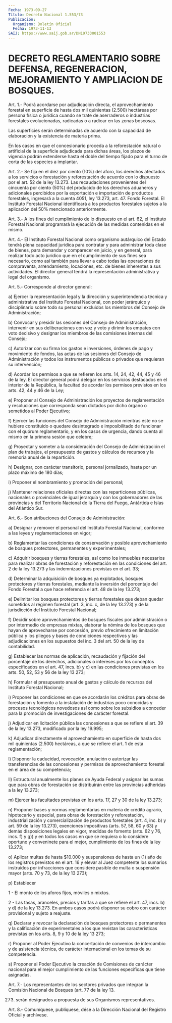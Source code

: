 ```yaml
---
Fecha: 1973-09-27
Título: Decreto Nacional 1.553/73
Publicación:
  Organismo: Boletín Oficial
  Fecha: 1973-11-13
SAIJ: https://www.saij.gob.ar/DN19733001553
---
```

# DECRETO REGLAMENTARIO SOBRE DEFENSA, REGENERACION, MEJORAMIENTO Y AMPLIACION DE BOSQUES.

<a id="1"></a>
Art.  1.-  Podrá  acordarse  por  adjudicación  directa,  el aprovechamiento  forestal en superficie de hasta dos mil quinientas (2.500) hectáreas  por persona física o jurídica cuando se trate de aserraderos o industrias  forestales  evolucionadas,  radicadas o a radicar en las zonas boscosas.

Las  superficies serán determinadas de acuerdo con la capacidad  de elaboración y la existencia de materia prima.

En los  casos  en  que  el concesionario proceda a la reforestación natural  o  artificial  de la  superficie  adjudicada  para  dichas áreas, los plazos de vigencia  podrán extenderse hasta el doble del tiempo fijado para el turno de corta  de  las especies a implantar.

<a id="2"></a>
Art.  2.-  Se  fija en el diez por ciento (10%) del aforo, los derechos afectados a  los  servicios  o forestación y reforestación de acuerdo con lo dispuesto por el art.  52  de  la ley 13.273. Las recaudaciones  provenientes  del  cincuenta  por ciento  (50%)  del producido  de los derechos aduaneros y adicionales  percibidos  por la exportación  e  importación de productos forestales, ingresará a la cuenta 4051, ley  13.273,  art. 47. Fondo Forestal. El Instituto Forestal Nacional identificará  a  los productos forestales sujetos a la aplicación del 50% mencionado anteriormente.

<a id="3"></a>
Art.  3.-  A  los fines del cumplimiento de lo dispuesto en el art. 62, el Instituto  Forestal Nacional programará la ejecución de las medidas contenidas en el mismo.

<a id="4"></a>
Art.  4.-  El  Instituto  Forestal  Nacional  como  organismo autárquico    del  Estado  tendrá  plena  capacidad  jurídica  para contratar y para  administrar toda clase de bienes, para demandar y comparecer  en juicio,  y  en  general,  para  realizar  todo  acto jurídico que  en  el  cumplimiento de sus fines sea necesario, como así también para llevar a cabo todas las operaciones de compraventa, arrendamiento,  locaciones,  etc. de bienes inherentes a  sus  actividades. El director general tendrá  la  representación administrativa y legal del organismo.

<a id="5"></a>
Art. 5.- Corresponde al director general:

a) Ejercer la representación legal y la dirección y superintendencia  técnica  y  administrativa del Instituto Forestal Nacional,  con  poder jerárquico  y  disciplinario  sobre  todo  su personal excluidos  los  miembros  del  Consejo  de Administración;

b) Convocar y presidir las sesiones del Consejo de  Administración, intervenir  en  sus  deliberaciones  con  voz y voto y dirimir  los empates  con  voto  decisivo  y  designar  los  miembros    de  las comisiones internas del Consejo;

c)  Autorizar  con  su  firma  los gastos e inversiones, órdenes de pago y movimiento de fondos, las  actas de las sesiones del Consejo de Administración y todos los instrumentos  públicos o privados que requieran su intervención;

d) Acordar los permisos a que se refieren los  arts.  14,  24,  42, 44,  45  y  46  de la ley. El director general podrá delegar en los servicios destacados  en  el  interior de la República, la facultad de acordar los permisos previstos  en  los  arts. 42, 44 y 46 de la Ley;

e)  Proponer  al  Consejo  de  Administración  los    proyectos  de reglamentación  y  resoluciones  que corresponda sean dictados  por dicho órgano o sometidos al Poder Ejecutivo;

f)  Ejercer las funciones del Consejo  de  Administración  mientras éste no se hubiere constituido o quedare desintegrado e imposibilitado  de  funcionar con el quórum reglamentario, y en los casos de urgencia, dando  cuenta  al mismo en la primera sesión que celebre;

g)  Proyectar  y  someter  a  la  consideración    del  Consejo  de Administración  el  plan  de trabajos, el presupuesto de  gastos  y cálculos de recursos y la memoria  anual  de  la  repartición.

h) Designar, con carácter transitorio, personal jornalizado,  hasta por un plazo máximo de 180 días;

i)   Proponer  el  nombramiento  y  promoción  del  personal;

j) Mantener  relaciones  oficiales  directas  con las reparticiones públicas, nacionales o provinciales de igual jerarquía  y  con  los gobernadores  de  las  provincias  y  del Territorio Nacional de la Tierra del Fuego, Antártida e Islas del Atlántico Sur.

<a id="6"></a>
Art.  6.- Son atribuciones del Consejo de Administración:

a) Designar  y remover el personal del Instituto Forestal Nacional, conforme a las leyes y reglamentaciones en vigor;

b)  Reglamentar    las    condiciones  de  conservación  y  posible aprovechamiento de bosques protectores, permanentes y experimentales;

c) Adquirir bosques y tierras  forestales,  así  como los inmuebles necesarios  para  realizar obras de forestación y reforestación  en las condiciones del  art.  2 de la ley 13.273 y las indemnizaciones previstas en el art. 33;

d) Determinar la adquisición  de  bosques  ya  explotados,  bosques protectores   y  tierras  forestales,  mediante  la  inversión  del porcentaje del  Fondo  Forestal a que hace referencia el art. 48 de la ley 13.273;

e)  Delimitar los bosques  protectores  y  tierras  forestales  que deban  quedar  sometidos al régimen forestal (art. 3, inc. c, de la ley 13.273) y de  la  jurisdicción del Instituto Forestal Nacional;

f)  Decidir  sobre  aprovechamientos    de   bosques  fiscales  por administración  o  por intermedio de empresas mixtas,  elaborar  la nómina de los bosques  que  hayan  de  aprovecharse  por concesión, previo ofrecimiento en limitación pública y los pliegos  y bases de condiciones  respectivos y las adjudicaciones en los supuestos  del inc. 3 del art. 50 de la ley de contabilidad.

g) Establecer  las normas de aplicación, recaudación y fijación del porcentaje  de  los  derechos,  adicionales  o  intereses  por  los conceptos especificados  en  el  art.  47,  incs.  b)  y  c) en las condiciones  previstas  en  los arts. 50, 52, 53 y 56 de la ley  13 273;

h) Formular el presupuesto anual  de  gastos  y cálculo de recursos del Instituto Forestal Nacional;

i) Proponer las condiciones en que se acordarán  los  créditos para obras de forestación y fomento a la instalación de industrias  poco conocidas  y  procesos  tecnológicos  novedosos  así como sobre los subsidios  a  conceder  para  la  promoción  de investigaciones  de carácter forestal.

j)  Adjudicar  en  licitación  pública  las concesiones  a  que  se refiere el art. 39 de la ley 13.273, modificado  por la ley 19.995;

k)  Adjudicar  directamente  el  aprovechamiento  en superficie  de hasta  dos  mil quinientas (2.500) hectáreas, a que se  refiere  el art. 1 de esta reglamentación;

l) Disponer la  caducidad,  revocación,  anulación  o autorizar las transferencias  de  las  concesiones  y permisos de aprovechamiento forestal en el área de su competencia;

ll) Estructural anualmente los planes de  Ayuda  Federal  y asignar las  sumas que para obras de forestación se distribuirán entre  las provincias adheridas a la ley 13.273;

m) Ejercer  las facultades previstas en los arts. 17, 27 y 30 de la ley 13.273;

n) Proponer bases  y  normas  reglamentarias  en materia de crédito agrario,  hipotecario  y  especial,  para  obras de  forestación  y reforestación,  industrialización y comercialización  de  productos forestales  (art.  4,  inc.  b)  y  art.  59  de  la  ley  13.273), exenciones impositivas (arts. 57, 58, 60 y 63) y demás disposiciones  legales en vigor, medidas de fomento (arts. 62 y 76, incs. f) y g)) y  en  todos  los  casos  en  que  se  requiera o lo considere  oportuno  y  conveninete para el mejor, cumplimiento  de los fines de la ley 13.273;

o) Aplicar multas de hasta  $10.000  y suspensiones de hasta un (1) año  de los registros previstos en el art.  16  y  elevar  al  Juez competente  los  sumarios instruidos por infracciones que considere pasible de multa o  suspensión  mayor  (arts. 70 y 73, de la ley 13 273);

p) Establecer

1  -  El  monto  de  los  aforos  fijos,  móviles  o  mixtos.

2 - Las tasas, aranceles, precios y tarifas  a  que  se  refiere el art.  47,  incs.  b)  y  d)  de la ley 13.273. En ambos casos podrá disponer su cobro con carácter  provisional  y  sujeto  a reajuste.

q)  Declarar  y  revocar  la  declaración de bosques protectores  o permanentes y la calificación de  experimentales a los que revistan las características previstas en los  arts.  8, 9 y 10 de la ley 13 273;

r)  Proponer  al Poder Ejecutivo la concertación  de  convenios  de intercambio y de  asistencia  técnica, de carácter internacional en los temas de su competencia.

s)  Proponer  al  Poder Ejecutivo  la  creación  de  Comisiones  de carácter nacional para  el  mejor  cumplimiento  de  las  funciones específicas que tiene asignadas.

<a id="7"></a>
Art.  7.-  Los  representantes  de  los  sectores privados que integran la Comisión Nacional de Bosques (art.  77  de  la  ley  13.

273) serán designados a propuesta de sus Organismos representativos.

<a id="8"></a>
Art. 8.- Comuníquese, publíquese, dése a la Dirección Nacional del Registro Oficial y archívese.